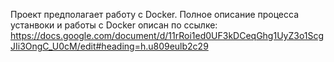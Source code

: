 Проект предполагает работу с Docker. 
Полное описание процесса устанвоки и работы с Docker описан по ссылке: 
https://docs.google.com/document/d/11rRoi1ed0UF3kDCeqGhg1UyZ3o1ScgJIi3OngC_U0cM/edit#heading=h.u809eulb2c29
